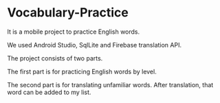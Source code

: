 # Vocabulary-Practice
It is a mobile project to practice English words.

We used Android Studio, SqlLite and Firebase translation API.

The project consists of two parts.

The first part is for practicing English words by level.

The second part is for translating unfamiliar words. After translation, that word can be added to my list.
